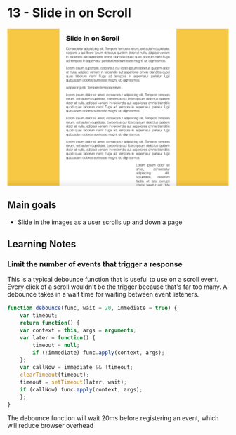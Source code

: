 # 13 - Slide  in on Scroll
![](./screenshot13.jpg)

## Main goals

- Slide in the images as a user scrolls up and down a page

## Learning Notes
### Limit the number of events that trigger a response 

This is a typical debounce function that is useful to use on a scroll event. Every click of a scroll wouldn't be the trigger because that's far too many. A debounce takes in a wait time for waiting between event listeners.

``` javascript
function debounce(func, wait = 20, immediate = true) {
    var timeout;
    return function() {
    var context = this, args = arguments;
    var later = function() {
        timeout = null;
        if (!immediate) func.apply(context, args);
    };
    var callNow = immediate && !timeout;
    clearTimeout(timeout);
    timeout = setTimeout(later, wait);
    if (callNow) func.apply(context, args);
    };
}
```

The debounce function will wait 20ms before registering an event, which will reduce browser overhead

